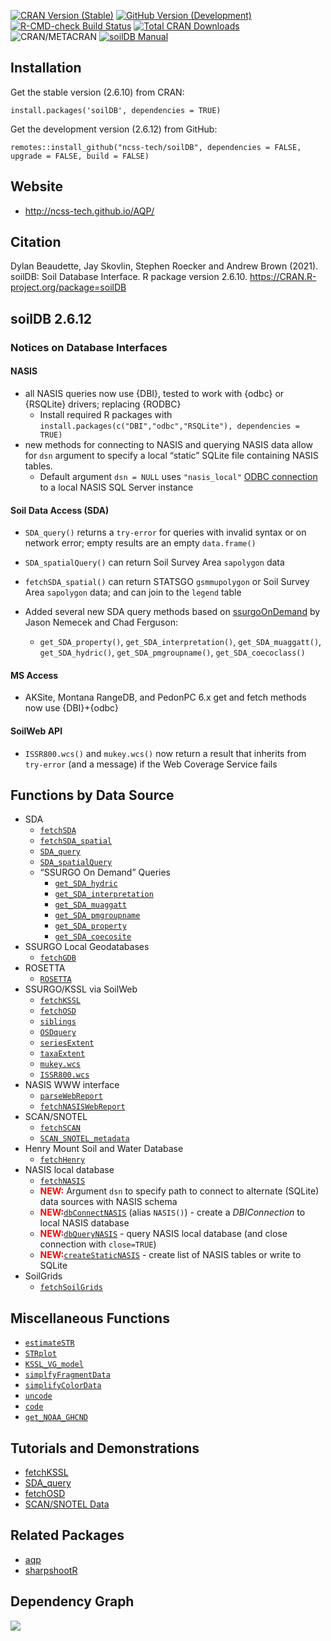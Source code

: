[![CRAN Version
(Stable)](http://www.r-pkg.org/badges/version/soilDB)](https://cran.r-project.org/package=soilDB)
[![GitHub Version
(Development)](https://img.shields.io/badge/GitHub-2.6.12-yellowgreen)](https://github.com/ncss-tech/soilDB)
[![R-CMD-check Build
Status](https://github.com/ncss-tech/soilDB/workflows/R-CMD-check/badge.svg)](https://github.com/ncss-tech/soilDB/actions)
[![Total CRAN
Downloads](http://cranlogs.r-pkg.org/badges/grand-total/soilDB)](https://cran.r-project.org/package=soilDB)
![CRAN/METACRAN](https://img.shields.io/cran/l/soilDB) [![soilDB
Manual](https://img.shields.io/badge/docs-HTML-informational)](https://ncss-tech.github.io/soilDB/)

Installation
------------

Get the stable version (2.6.10) from CRAN:

    install.packages('soilDB', dependencies = TRUE)

Get the development version (2.6.12) from GitHub:

    remotes::install_github("ncss-tech/soilDB", dependencies = FALSE, upgrade = FALSE, build = FALSE)

Website
-------

-   <a href="http://ncss-tech.github.io/AQP/" class="uri">http://ncss-tech.github.io/AQP/</a>

Citation
--------

Dylan Beaudette, Jay Skovlin, Stephen Roecker and Andrew Brown (2021).
soilDB: Soil Database Interface. R package version 2.6.10.
<https://CRAN.R-project.org/package=soilDB>

soilDB 2.6.12
-------------

### Notices on Database Interfaces

#### NASIS

-   all NASIS queries now use {DBI}, tested to work with {odbc} or
    {RSQLite} drivers; replacing {RODBC}
    -   Install required R packages with
        `install.packages(c("DBI","odbc","RSQLite"), dependencies = TRUE)`
-   new methods for connecting to NASIS and querying NASIS data allow
    for `dsn` argument to specify a local “static” SQLite file
    containing NASIS tables.
    -   Default argument `dsn = NULL` uses `"nasis_local"` [ODBC
        connection](http://ncss-tech.github.io/AQP/soilDB/setup_local_nasis.html)
        to a local NASIS SQL Server instance

#### Soil Data Access (SDA)

-   `SDA_query()` returns a `try-error` for queries with invalid syntax
    or on network error; empty results are an empty `data.frame()`

-   `SDA_spatialQuery()` can return Soil Survey Area `sapolygon` data

-   `fetchSDA_spatial()` can return STATSGO `gsmmupolygon` or Soil
    Survey Area `sapolygon` data; and can join to the `legend` table

-   Added several new SDA query methods based on
    [ssurgoOnDemand](https://github.com/ncss-tech/ssurgoOnDemand) by
    Jason Nemecek and Chad Ferguson:

    -   `get_SDA_property()`, `get_SDA_interpretation()`,
        `get_SDA_muaggatt()`, `get_SDA_hydric()`,
        `get_SDA_pmgroupname()`, `get_SDA_coecoclass()`

#### MS Access

-   AKSite, Montana RangeDB, and PedonPC 6.x get and fetch methods now
    use {DBI}+{odbc}

#### SoilWeb API

-   `ISSR800.wcs()` and `mukey.wcs()` now return a result that inherits
    from `try-error` (and a message) if the Web Coverage Service fails

Functions by Data Source
------------------------

-   SDA
    -   [`fetchSDA`](http://ncss-tech.github.io/soilDB/reference/fetchSDA_component.html)
    -   [`fetchSDA_spatial`](http://ncss-tech.github.io/soilDB/reference/fetchSDA_spatial.html)
    -   [`SDA_query`](http://ncss-tech.github.io/soilDB/reference/SDA_query.html)
    -   [`SDA_spatialQuery`](http://ncss-tech.github.io/soilDB/reference/SDA_spatialQuery.html)
    -   “SSURGO On Demand” Queries
        -   [`get_SDA_hydric`](http://ncss-tech.github.io/soilDB/reference/get_SDA_hydric.html)
        -   [`get_SDA_interpretation`](http://ncss-tech.github.io/soilDB/reference/get_SDA_interpretation.html)
        -   [`get_SDA_muaggatt`](http://ncss-tech.github.io/soilDB/reference/get_SDA_muaggatt.html)
        -   [`get_SDA_pmgroupname`](http://ncss-tech.github.io/soilDB/reference/get_SDA_pmgroupname.html)
        -   [`get_SDA_property`](http://ncss-tech.github.io/soilDB/reference/get_SDA_property.html)
        -   [`get_SDA_coecosite`](http://ncss-tech.github.io/soilDB/reference/get_SDA_coecosite.html)
-   SSURGO Local Geodatabases
    -   [`fetchGDB`](http://ncss-tech.github.io/soilDB/reference/fetchGDB.html)
-   ROSETTA
    -   [`ROSETTA`](http://ncss-tech.github.io/soilDB/reference/ROSETTA.html)
-   SSURGO/KSSL via SoilWeb
    -   [`fetchKSSL`](http://ncss-tech.github.io/soilDB/reference/fetchKSSL.html)
    -   [`fetchOSD`](http://ncss-tech.github.io/soilDB/reference/fetchOSD.html)
    -   [`siblings`](http://ncss-tech.github.io/soilDB/reference/siblings.html)
    -   [`OSDquery`](http://ncss-tech.github.io/soilDB/reference/OSDquery.html)
    -   [`seriesExtent`](http://ncss-tech.github.io/soilDB/reference/seriesExtent.html)
    -   [`taxaExtent`](http://ncss-tech.github.io/soilDB/reference/taxaExtent.html)
    -   [`mukey.wcs`](http://ncss-tech.github.io/soilDB/reference/mukey.wcs.html)
    -   [`ISSR800.wcs`](http://ncss-tech.github.io/soilDB/reference/ISSR800.wcs.html)
-   NASIS WWW interface
    -   [`parseWebReport`](http://ncss-tech.github.io/soilDB/reference/parseWebReport.html)
    -   [`fetchNASISWebReport`](http://ncss-tech.github.io/soilDB/reference/fetchNASISWebReport.html)
-   SCAN/SNOTEL
    -   [`fetchSCAN`](http://ncss-tech.github.io/soilDB/reference/fetchSCAN.html)
    -   [`SCAN_SNOTEL_metadata`](http://ncss-tech.github.io/soilDB/reference/SCAN_SNOTEL_metadata.html)
-   Henry Mount Soil and Water Database
    -   [`fetchHenry`](http://ncss-tech.github.io/soilDB/reference/fetchHenry.html)
-   NASIS local database
    -   [`fetchNASIS`](http://ncss-tech.github.io/soilDB/reference/fetchNASIS.html)
    -   <span style="color:red">**NEW:**</span> Argument `dsn` to
        specify path to connect to alternate (SQLite) data sources with
        NASIS schema
    -   <span
        style="color:red">**NEW:**</span>[`dbConnectNASIS`](http://ncss-tech.github.io/soilDB/reference/dbConnectNASIS.html)
        (alias `NASIS()`) - create a *DBIConnection* to local NASIS
        database
    -   <span
        style="color:red">**NEW:**</span>[`dbQueryNASIS`](http://ncss-tech.github.io/soilDB/reference/dbQueryNASIS.html) -
        query NASIS local database (and close connection with
        `close=TRUE`)
    -   <span
        style="color:red">**NEW:**</span>[`createStaticNASIS`](http://ncss-tech.github.io/soilDB/reference/createStaticNASIS.html) -
        create list of NASIS tables or write to SQLite
-   SoilGrids
    -   [`fetchSoilGrids`](http://ncss-tech.github.io/soilDB/reference/fetchSoilGrids.html)

Miscellaneous Functions
-----------------------

-   [`estimateSTR`](http://ncss-tech.github.io/soilDB/reference/estimateSTR.html)
-   [`STRplot`](http://ncss-tech.github.io/soilDB/reference/STRplot.html)
-   [`KSSL_VG_model`](http://ncss-tech.github.io/soilDB/reference/KSSL_VG_model.html)
-   [`simplfyFragmentData`](http://ncss-tech.github.io/soilDB/reference/simplfyFragmentData.html)
-   [`simplifyColorData`](http://ncss-tech.github.io/soilDB/reference/simplifyColorData.html)
-   [`uncode`](http://ncss-tech.github.io/soilDB/reference/uncode.html)
-   [`code`](http://ncss-tech.github.io/soilDB/reference/code.html)
-   [`get_NOAA_GHCND`](http://ncss-tech.github.io/soilDB/reference/get_NOAA_GHCND.html)

Tutorials and Demonstrations
----------------------------

-   [fetchKSSL](http://ncss-tech.github.io/AQP/soilDB/KSSL-demo.html)
-   [SDA\_query](http://ncss-tech.github.io/AQP/soilDB/SDA-tutorial.html)
-   [fetchOSD](http://ncss-tech.github.io/AQP/sharpshootR/OSD-dendrogram.html)
-   [SCAN/SNOTEL
    Data](http://ncss-tech.github.io/AQP/soilDB/fetchSCAN-demo.html)

Related Packages
----------------

-   [aqp](https://github.com/ncss-tech/aqp)
-   [sharpshootR](https://github.com/ncss-tech/sharpshootR)

Dependency Graph
----------------

![](https://cran.microsoft.com/packagedata/graphs/soilDB.png)
